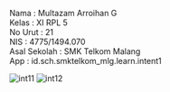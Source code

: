 Nama          : Multazam Arroihan G <br>
Kelas         : XI RPL 5 <br>
No Urut       : 21 <br>
NIS           : 4775/1494.070 <br> 
Asal Sekolah  : SMK Telkom Malang <br>
App           : id.sch.smktelkom_mlg.learn.intent1 <br>

![int11](https://drive.google.com/open?id=0B3RcCaJw7Av8VDM0bFZKRVVPa3c)
![int12](https://drive.google.com/open?id=0B3RcCaJw7Av8dC1TMTYxcEpHZUU)
